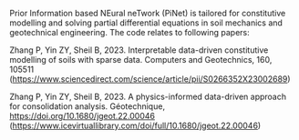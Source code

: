 Prior Information based NEural neTwork (PiNet) is tailored for constitutive modelling and solving partial differential equations in soil mechanics and geotechnical engineering.
The code relates to following papers:

Zhang P, Yin ZY, Sheil B, 2023. Interpretable data-driven constitutive modelling of soils with sparse data. Computers and Geotechnics, 160, 105511 (https://www.sciencedirect.com/science/article/pii/S0266352X23002689)

Zhang P, Yin ZY, Sheil B, 2023. A physics-informed data-driven approach for consolidation analysis. Géotechnique, https://doi.org/10.1680/jgeot.22.00046 (https://www.icevirtuallibrary.com/doi/full/10.1680/jgeot.22.00046)
